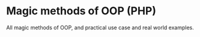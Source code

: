 # Magic methods of OOP (PHP) 
All magic methods of OOP, and practical use case and real world examples. 
